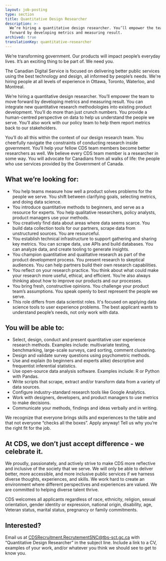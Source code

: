 ```yaml
---
layout: job-posting
type: section
title: Quantitative Design Researcher
description: >-
  We’re hiring a quantitative design researcher. You’ll empower the team to move
  forward by developing metrics and measuring result.
archived: true
translationKey: quantitative-researcher
---
```

We’re transforming government. Our products will impact people’s everyday lives. It’s an exciting thing to be part of. We need you.

The Canadian Digital Service is focused on delivering better public services using the best technology and design, all informed by people’s needs. We're hiring people at all levels of experience in Ottawa, Toronto, Waterloo, and Montreal.

We’re hiring a quantitative design researcher. You’ll empower the team to move forward by developing metrics and measuring result. You can integrate new quantitative research methodologies into existing product development. You’ll do more than just crunch numbers. You provide a human-centred perspective on  data to help us understand the people we serve. You’ll also work with our policy team to help them report metrics back to our stakeholders.

You’ll do all this within the context of our design research team. You cheerfully navigate the constraints of conducting research inside government. You’ll help your fellow CDS team members become better researchers as well. We believe every CDS team member is a researcher in some way. You will advocate for Canadians from all walks of life: the people who use services provided by the Government of Canada.

## What we’re looking for:

* You help teams measure how well a product solves problems for the people we serve. You shift between clarifying goals, selecting metrics, and doing data science.
* You introduce quantitative methods to beginners, and serve as a resource for experts. You help qualitative researchers, policy analysts, product managers use your methods.
* You creatively find data about areas where data seems scarce. You build data collection tools for our partners, scrape data from unstructured sources. You are resourceful.
* You establish technical infrastructure to support  gathering and sharing key metrics. You can scrape data, use APIs and build databases. You can analyze data, and create tooling to generate insights.
* You champion quantitative and qualitative research as part of the product development process. You present research to skeptical audiences. You can help partners build their own research capabilities.
* You reflect on your research practice. You think about what could make your research more useful, ethical, and efficient. You’re also always thinking about how to improve our products and our processes.
* You bring fresh, constructive opinions. You challenge your product team’s assumptions. You speak openly to best represent the people we serve.
* This role differs from data scientist roles. It's focused on applying data science tools to user experience problems. The best applicant wants to understand people’s needs, not only work with data.

## You will be able to:

* Select, design, conduct and present quantitative user experience research methods. Examples include: multivariate testing, benchmarking, large-scale surveys, card sorting, comment clustering.
* Design and validate survey questions using psychometric methods.
* Use and explain (to beginners and experts alike) descriptive and frequentist inferential statistics.
* Use open-source data analysis software. Examples include: R or Python with Pandas.
* Write scripts that scrape, extract and/or transform data from a variety of data sources.
* Configure industry-standard research tools like Google Analytics.
* Work with designers, developers, and product managers to use metrics to make decisions.
* Communicate your methods, findings and ideas verbally and in writing.

We recognize that everyone brings skills and experiences to the table and that not everyone “checks all the boxes”. Apply anyway! Tell us why you’re the right fit for the job.

## At CDS, we don’t just accept difference - we celebrate it.

We proudly, passionately, and actively strive to make CDS more reflective and inclusive of the society that we serve. We will only be able to deliver better, more accessible, and more inclusive public services if we harness diverse thoughts, experiences, and skills. We work hard to create an environment where different perspectives and experiences are valued. We are committed to helping diverse talent thrive.

CDS welcomes all applicants regardless of race, ethnicity, religion, sexual orientation, gender identity or expression, national origin, disability, age, Veteran status, marital status, pregnancy or family commitments.

## Interested?

Email us at 
[CDSRecruitment.RecrutementSNC@tbs-sct.gc.ca](mailto:CDSRecruitment.RecrutementSNC@tbs-sct.gc.ca) with “Quantitative Design Researcher” in the subject line. Include a link to a CV, examples of your work, and/or whatever you think we should see to get to know you.

